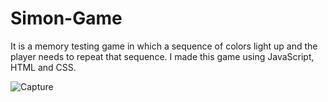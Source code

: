 # Simon-Game
It is a memory testing game in which a sequence of colors light up and the player needs to repeat that sequence. I made this game using JavaScript, HTML and CSS.

![Capture](https://user-images.githubusercontent.com/66676396/111423855-e4a54a00-8716-11eb-9d51-021f97d63c04.JPG)



